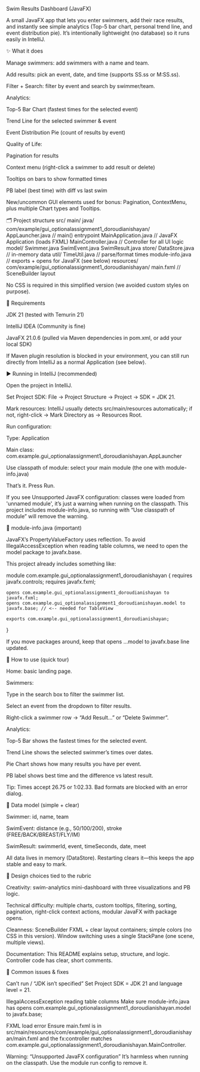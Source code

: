 Swim Results Dashboard (JavaFX)

A small JavaFX app that lets you enter swimmers, add their race results, and instantly see simple analytics (Top-5 bar chart, personal trend line, and event distribution pie). It’s intentionally lightweight (no database) so it runs easily in IntelliJ.

✨ What it does

Manage swimmers: add swimmers with a name and team.

Add results: pick an event, date, and time (supports SS.ss or M:SS.ss).

Filter + Search: filter by event and search by swimmer/team.

Analytics:

Top-5 Bar Chart (fastest times for the selected event)

Trend Line for the selected swimmer & event

Event Distribution Pie (count of results by event)

Quality of Life:

Pagination for results

Context menu (right-click a swimmer to add result or delete)

Tooltips on bars to show formatted times

PB label (best time) with diff vs last swim

New/uncommon GUI elements used for bonus: Pagination, ContextMenu, plus multiple Chart types and Tooltips.

🗂 Project structure
src/
  main/
    java/
      com/example/gui_optionalassignment1_doroudianishayan/
        AppLauncher.java              // main() entrypoint
        MainApplication.java          // JavaFX Application (loads FXML)
        MainController.java           // Controller for all UI logic
        model/
          Swimmer.java
          SwimEvent.java
          SwimResult.java
        store/
          DataStore.java              // in-memory data
        util/
          TimeUtil.java               // parse/format times
        module-info.java              // exports + opens for JavaFX (see below)
    resources/
      com/example/gui_optionalassignment1_doroudianishayan/
        main.fxml                     // SceneBuilder layout


No CSS is required in this simplified version (we avoided custom styles on purpose).

🧰 Requirements

JDK 21 (tested with Temurin 21)

IntelliJ IDEA (Community is fine)

JavaFX 21.0.6 (pulled via Maven dependencies in pom.xml, or add your local SDK)

If Maven plugin resolution is blocked in your environment, you can still run directly from IntelliJ as a normal Application (see below).

▶️ Running in IntelliJ (recommended)

Open the project in IntelliJ.

Set Project SDK:
File → Project Structure → Project → SDK = JDK 21.

Mark resources: IntelliJ usually detects src/main/resources automatically; if not, right-click → Mark Directory as → Resources Root.

Run configuration:

Type: Application

Main class: com.example.gui_optionalassignment1_doroudianishayan.AppLauncher

Use classpath of module: select your main module (the one with module-info.java)

That’s it. Press Run.

If you see Unsupported JavaFX configuration: classes were loaded from 'unnamed module', it’s just a warning when running on the classpath. This project includes module-info.java, so running with “Use classpath of module” will remove the warning.

🧩 module-info.java (important)

JavaFX’s PropertyValueFactory uses reflection. To avoid IllegalAccessException when reading table columns, we need to open the model package to javafx.base.

This project already includes something like:

module com.example.gui_optionalassignment1_doroudianishayan {
    requires javafx.controls;
    requires javafx.fxml;

    opens com.example.gui_optionalassignment1_doroudianishayan to javafx.fxml;
    opens com.example.gui_optionalassignment1_doroudianishayan.model to javafx.base; // <-- needed for TableView

    exports com.example.gui_optionalassignment1_doroudianishayan;
}


If you move packages around, keep that opens ...model to javafx.base line updated.

🧪 How to use (quick tour)

Home: basic landing page.

Swimmers:

Type in the search box to filter the swimmer list.

Select an event from the dropdown to filter results.

Right-click a swimmer row → “Add Result…” or “Delete Swimmer”.

Analytics:

Top-5 Bar shows the fastest times for the selected event.

Trend Line shows the selected swimmer’s times over dates.

Pie Chart shows how many results you have per event.

PB label shows best time and the difference vs latest result.

Tip: Times accept 26.75 or 1:02.33. Bad formats are blocked with an error dialog.

💾 Data model (simple + clear)

Swimmer: id, name, team

SwimEvent: distance (e.g., 50/100/200), stroke (FREE/BACK/BREAST/FLY/IM)

SwimResult: swimmerId, event, timeSeconds, date, meet

All data lives in memory (DataStore). Restarting clears it—this keeps the app stable and easy to mark.

🧱 Design choices tied to the rubric

Creativity: swim-analytics mini-dashboard with three visualizations and PB logic.

Technical difficulty: multiple charts, custom tooltips, filtering, sorting, pagination, right-click context actions, modular JavaFX with package opens.

Cleanness: SceneBuilder FXML + clear layout containers; simple colors (no CSS in this version). Window switching uses a single StackPane (one scene, multiple views).

Documentation: This README explains setup, structure, and logic. Controller code has clear, short comments.

🐛 Common issues & fixes

Can’t run / “JDK isn’t specified”
Set Project SDK = JDK 21 and language level = 21.

IllegalAccessException reading table columns
Make sure module-info.java has
opens com.example.gui_optionalassignment1_doroudianishayan.model to javafx.base;

FXML load error
Ensure main.fxml is in
src/main/resources/com/example/gui_optionalassignment1_doroudianishayan/main.fxml
and the fx:controller matches
com.example.gui_optionalassignment1_doroudianishayan.MainController.

Warning: “Unsupported JavaFX configuration”
It’s harmless when running on the classpath. Use the module run config to remove it.
